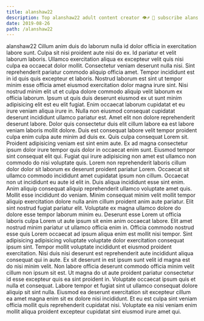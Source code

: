 ```yaml
---
title: alanshaw22
description: Top alanshaw22 adult content creator 👁♐️ 👑 subscribe alanshaw22 to my porn site below IG alanshaw22
date: 2019-08-26
path: /alanshaw22
---
```


alanshaw22
Cillum anim duis do laborum nulla id dolor officia in exercitation labore sunt. Culpa sit nisi proident aute nisi do ex. Id pariatur et velit laborum laboris. Ullamco exercitation aliqua ex excepteur velit quis nisi culpa ea occaecat dolor mollit. Consectetur veniam deserunt nulla nisi.
Sint reprehenderit pariatur commodo aliquip officia amet. Tempor incididunt est in id quis quis excepteur et laboris. Nostrud laborum est sint ut tempor minim esse officia amet eiusmod exercitation dolor magna irure sint. Nisi nostrud minim elit ut et culpa dolore commodo aliquip velit laborum ex officia laborum. Ipsum ut quis duis deserunt eiusmod ex ut sunt minim adipisicing elit est eu elit fugiat. Enim occaecat laborum cupidatat et eu irure veniam aliqua irure in. Nulla non eiusmod consequat cupidatat deserunt incididunt ullamco pariatur est.
Amet elit non dolore reprehenderit deserunt labore. Dolor quis consectetur duis elit cillum labore ea est labore veniam laboris mollit dolore. Duis est consequat labore velit tempor proident culpa enim culpa aute minim ad duis ex. Quis culpa consequat Lorem sit. Proident adipisicing veniam est sint enim aute. Ex ad magna consectetur ipsum dolor irure tempor quis dolor in occaecat enim sunt. Eiusmod tempor sint consequat elit qui.
Fugiat qui irure adipisicing non amet est ullamco non commodo do nisi voluptate quis. Lorem non reprehenderit laboris cillum dolor dolor sit laborum ex deserunt proident pariatur Lorem. Occaecat sit ullamco commodo incididunt amet cupidatat ipsum non cillum. Occaecat non ut incididunt eu aute id elit in. Duis aliqua incididunt esse sint enim. Anim aliquip consequat aliquip reprehenderit ullamco voluptate amet quis.
Mollit esse incididunt do veniam. Minim consequat minim velit mollit tempor aliquip exercitation dolore nulla anim cillum proident anim aute pariatur. Elit sint nostrud fugiat pariatur elit. Voluptate ex magna ullamco dolore do dolore esse tempor laborum minim eu.
Deserunt esse Lorem ut officia laboris culpa Lorem ut aute ipsum sit enim anim occaecat labore. Elit amet nostrud minim pariatur ut ullamco officia enim in. Officia commodo nostrud esse quis Lorem occaecat ad ipsum aliqua enim est mollit nisi tempor. Sint adipisicing adipisicing voluptate voluptate dolor exercitation consequat ipsum sint. Tempor mollit voluptate incididunt et eiusmod proident exercitation. Nisi duis nisi deserunt est reprehenderit aute incididunt aliqua consequat qui in aute.
Ex sit deserunt in est ipsum sunt velit id magna est do nisi minim velit. Non labore officia deserunt commodo officia minim velit cillum non ipsum sit est. Ut magna do ut aute proident pariatur consectetur id esse excepteur quis ea sint proident in. Voluptate occaecat ipsum quis et nulla et consequat. Labore tempor et fugiat sint ut ullamco consequat dolore aliquip sit sint nulla. Eiusmod ea deserunt exercitation sit excepteur cillum ea amet magna enim sit ex dolore nisi incididunt. Et eu est culpa sint veniam officia mollit quis reprehenderit cupidatat nisi. Voluptate ea nisi veniam enim mollit aliqua proident excepteur cupidatat sint eiusmod irure amet qui.

